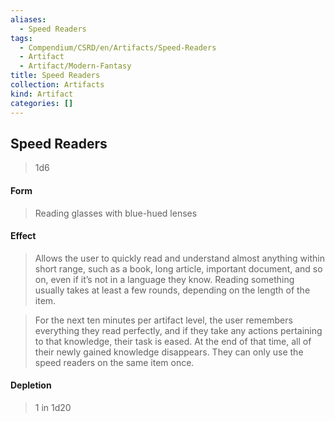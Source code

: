 ```yaml
---
aliases:
  - Speed Readers
tags:
  - Compendium/CSRD/en/Artifacts/Speed-Readers
  - Artifact
  - Artifact/Modern-Fantasy
title: Speed Readers
collection: Artifacts
kind: Artifact
categories: []
---
```

## Speed Readers  
  
>1d6  
#### Form  
>Reading glasses with blue-hued lenses   
#### Effect  
>Allows the user to quickly read and understand almost anything within short range, such as a book, long article, important document, and so on, even if it’s not in a language they know. Reading something usually takes at least a few rounds, depending on the length of the item.   
>  
>For the next ten minutes per artifact level, the user remembers everything they read perfectly, and if they take any actions pertaining to that knowledge, their task is eased. At the end of that time, all of their newly gained knowledge disappears. They can only use the speed readers on the same item once.   
  
#### Depletion   
>1 in 1d20
